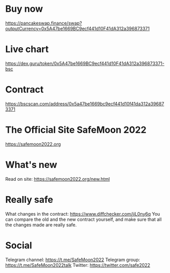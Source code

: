 # Buy now
https://pancakeswap.finance/swap?outputCurrency=0x5A47be1669BC9ecf441d10F41dA312a396873371

# Live chart
https://dex.guru/token/0x5A47be1669BC9ecf441d10F41dA312a396873371-bsc

# Contract
https://bscscan.com/address/0x5a47be1669bc9ecf441d10f41da312a396873371

# The Official Site SafeMoon 2022
https://safemoon2022.org

# What's new
Read on site:  https://safemoon2022.org/new.html

# Really safe
What changes in the contract: https://www.diffchecker.com/jiL0ny6q
You can compare the old and the new contract yourself, and make sure that all the changes made are really safe.

# Social
Telegram channel:  https://t.me/SafeMoon2022
Telegram group: https://t.me/SafeMoon2022talk
Twitter: https://twitter.com/safe2022
